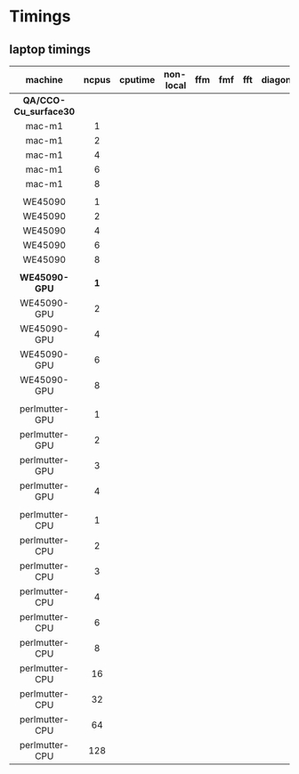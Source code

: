
# Timings 
## laptop timings
| machine     | ncpus  |   cputime | non-local |       ffm |       fmf |       fft | diagonalize |  mmm_mult |
| :----:      | :----: |       ---:|        --:|        --:|        --:|      ---: |          --:|        --:|
| **QA/CCO-Cu_surface30**
| mac-m1      | 1      |  |  |  |  |  |  |  |
| mac-m1      | 2      |  |  |  |  |  |  |  |
| mac-m1      | 4      |  |  |  |  |  |  |  |
| mac-m1      | 6      |  |  |  |  |  |  |  | 
| mac-m1      | 8      |  |  |  |  |  |  |  |
|      |      |  |  |  |  |  |  | |
| WE45090     | 1      |  |  |  |  |  |  |  |
| WE45090     | 2      |  |  |  |  |  |  |  |
| WE45090     | 4      |  |  |  |  |  |  |  |
| WE45090     | 6      |  |  |  |  |  |  |  |
| WE45090     | 8      |  |  |  |  |  |  |  |
|      |      |  |  |  |  |  |  | |
| **WE45090-GPU** | **1**  |  |  |  |  |  |  |  |
| WE45090-GPU | 2      |  |  |  |  |  |  |  |
| WE45090-GPU | 4      |  |  |  |  |  |  |  |
| WE45090-GPU | 6      |  |  |  |  |  |  |  |
| WE45090-GPU | 8      |  |  |  |  |  |  |  |
|      |      |  |  |  |  |  |  | |
| perlmutter-GPU | 1   | | | |  |  |  |  |
| perlmutter-GPU | 2   | | | |  |  |  |  |
| perlmutter-GPU | 3   | | | |  |  |  |  |
| perlmutter-GPU | 4   | | | |  |  |  |  |
|      |      |  |  |  |  |  |  | |
| perlmutter-CPU | 1   |  |  |  |  |  |  |  |
| perlmutter-CPU | 2   |  |  |  |  |  |  |  |
| perlmutter-CPU | 3   |  |  |  |  |  |  |  |
| perlmutter-CPU | 4   |  |  |  |  |  |  |  |
| perlmutter-CPU | 6   |  |  |  |  |  |  |  |
| perlmutter-CPU | 8   |  |  |  |  |  |  |  |
| perlmutter-CPU | 16  |  |  |  |  |  |  |  |
| perlmutter-CPU | 32  |  |  |  |  |  |  |  |
| perlmutter-CPU | 64  |  |  |  |  |  |  |  |
| perlmutter-CPU | 128 |  |  |  |  |  |  |  |
